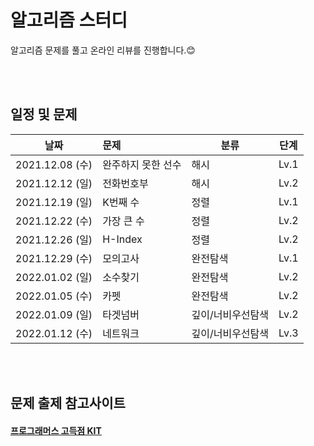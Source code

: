 # 알고리즘 스터디 


알고리즘 문제를 풀고 온라인 리뷰를 진행합니다.😊

</br>
</br>

## 일정 및 문제

| 날짜 | 문제 | 분류 | 단계 | 
|---|:--------|-----|------|
|2021.12.08 (수) | 완주하지 못한 선수 | 해시 | Lv.1 |  
|2021.12.12 (일) | 전화번호부 | 해시 | Lv.2 
|2021.12.19 (일) | K번째 수 | 정렬 | Lv.1 | 
|2021.12.22 (수) | 가장 큰 수 | 정렬 | Lv.2 | 
|2021.12.26 (일) | H-Index | 정렬 | Lv.2 | 
|2021.12.29 (수) | 모의고사 | 완전탐색 | Lv.1 | 
|2022.01.02 (일) | 소수찾기 | 완전탐색 | Lv.2 | 
|2022.01.05 (수) | 카펫 | 완전탐색 | Lv.2 | 
|2022.01.09 (일) | 타겟넘버 | 깊이/너비우선탐색 | Lv.2 | 
|2022.01.12 (수) | 네트워크 | 깊이/너비우선탐색 | Lv.3 | 



</br>
</br>

## 문제 출제 참고사이트 
#### [프로그래머스 고득점 KIT](https://programmers.co.kr/learn/challenges)





